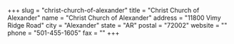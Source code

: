 +++
slug = "christ-church-of-alexander"
title = "Christ Church of Alexander"
name = "Christ Church of Alexander"
address = "11800 Vimy Ridge Road"
city = "Alexander"
state = "AR"
postal = "72002"
website = ""
phone = "501-455-1605"
fax = ""
+++
